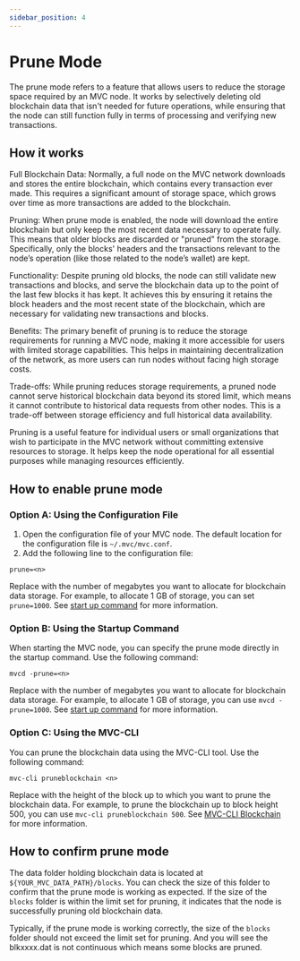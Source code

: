 ```yaml
---
sidebar_position: 4
---
```

# Prune Mode

The prune mode refers to a feature that allows users to reduce the storage space required by an MVC node. It works by selectively deleting old blockchain data that isn't needed for future operations, while ensuring that the node can still function fully in terms of processing and verifying new transactions.

## How it works

Full Blockchain Data: Normally, a full node on the MVC network downloads and stores the entire blockchain, which contains every transaction ever made. This requires a significant amount of storage space, which grows over time as more transactions are added to the blockchain.

Pruning: When prune mode is enabled, the node will download the entire blockchain but only keep the most recent data necessary to operate fully. This means that older blocks are discarded or "pruned" from the storage. Specifically, only the blocks' headers and the transactions relevant to the node’s operation (like those related to the node’s wallet) are kept.

Functionality: Despite pruning old blocks, the node can still validate new transactions and blocks, and serve the blockchain data up to the point of the last few blocks it has kept. It achieves this by ensuring it retains the block headers and the most recent state of the blockchain, which are necessary for validating new transactions and blocks.

Benefits: The primary benefit of pruning is to reduce the storage requirements for running a MVC node, making it more accessible for users with limited storage capabilities. This helps in maintaining decentralization of the network, as more users can run nodes without facing high storage costs.

Trade-offs: While pruning reduces storage requirements, a pruned node cannot serve historical blockchain data beyond its stored limit, which means it cannot contribute to historical data requests from other nodes. This is a trade-off between storage efficiency and full historical data availability.

Pruning is a useful feature for individual users or small organizations that wish to participate in the MVC network without committing extensive resources to storage. It helps keep the node operational for all essential purposes while managing resources efficiently.

## How to enable prune mode

### Option A: Using the Configuration File

1. Open the configuration file of your MVC node. The default location for the configuration file is `~/.mvc/mvc.conf`.
2. Add the following line to the configuration file:

```
prune=<n>
```

Replace <n> with the number of megabytes you want to allocate for blockchain data storage. For example, to allocate 1 GB of storage, you can set `prune=1000`. See [start up command](../installation/start-up-command.md) for more information.

### Option B: Using the Startup Command

When starting the MVC node, you can specify the prune mode directly in the startup command. Use the following command:

```
mvcd -prune=<n>
```

Replace <n> with the number of megabytes you want to allocate for blockchain data storage. For example, to allocate 1 GB of storage, you can use `mvcd -prune=1000`. See [start up command](../installation/start-up-command.md) for more information.

### Option C: Using the MVC-CLI

You can prune the blockchain data using the MVC-CLI tool. Use the following command:

```
mvc-cli pruneblockchain <n>
```

Replace <n> with the height of the block up to which you want to prune the blockchain data. For example, to prune the blockchain up to block height 500, you can use `mvc-cli pruneblockchain 500`. See [MVC-CLI Blockchain](../usage/mvc-cli/blockchain.md) for more information.

## How to confirm prune mode

The data folder holding blockchain data is located at `${YOUR_MVC_DATA_PATH}/blocks`. You can check the size of this folder to confirm that the prune mode is working as expected. If the size of the `blocks` folder is within the limit set for pruning, it indicates that the node is successfully pruning old blockchain data.

Typically, if the prune mode is working correctly, the size of the `blocks` folder should not exceed the limit set for pruning. And you will see the blkxxxx.dat is not continuous which means some blocks are pruned.
